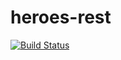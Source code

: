 # heroes-rest

[![Build Status](https://travis-ci.org/tyurikov/heroes-rest.svg?branch=master)](https://travis-ci.org/styurikov/heroes-rest)
